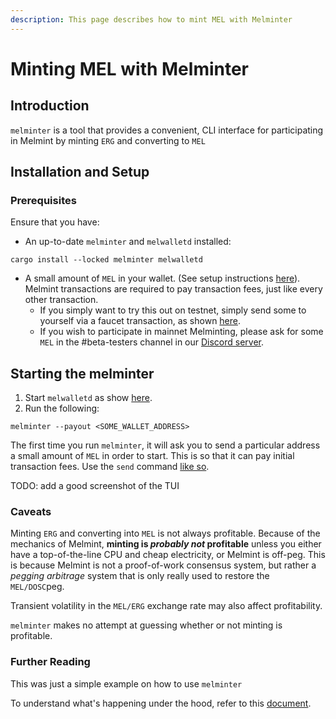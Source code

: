 ```yaml
---
description: This page describes how to mint MEL with Melminter
---
```


# Minting MEL with Melminter

## Introduction

`melminter` is a tool that provides a convenient, CLI interface for participating in Melmint by minting `ERG` and converting to `MEL`

## Installation and Setup

### Prerequisites

Ensure that you have:

- &#x20;An up-to-date `melminter` and `melwalletd` installed:

```shell-session
cargo install --locked melminter melwalletd
```

- A small amount of `MEL` in your wallet. (See setup instructions [here](../using-wallets/getting-started.md)). Melmint transactions are required to pay transaction fees, just like every other transaction.&#x20;
  - If you simply want to try this out on testnet, simply send some to yourself via a faucet transaction, as shown [here](../using-wallets/getting-started.md#fund-wallet).
  - If you wish to participate in mainnet Melminting, please ask for some `MEL` in the #beta-testers channel in our [Discord server](https://discord.gg/UXhxujHH).

## Starting the melminter

1. Start `melwalletd` as show [here](../using-wallets/getting-started.md#start-melwalletd).
2. Run the following:

```shell-session
melminter --payout <SOME_WALLET_ADDRESS>
```

The first time you run `melminter`, it will ask you to send a particular address a small amount of `MEL` in order to start. This is so that it can pay initial transaction fees. Use the `send` command [like so](../using-wallets/getting-started.md#send-funds).

TODO: add a good screenshot of the TUI

### Caveats

Minting `ERG` and converting into `MEL` is not always profitable. Because of the mechanics of Melmint, **minting is **_**probably not**_** profitable** unless you either have a top-of-the-line CPU and cheap electricity, or Melmint is off-peg. This is because Melmint is not a proof-of-work consensus system, but rather a _pegging arbitrage_ system that is only really used to restore the `MEL/DOSC`peg.

Transient volatility in the `MEL/ERG` exchange rate may also affect profitability.

`melminter` makes no attempt at guessing whether or not minting is profitable.

### Further Reading

This was just a simple example on how to use `melminter`

To understand what's happening under the hood, refer to this [document](https://app.gitbook.com/o/-LL705ARJ3zUDh-T0ICw/s/OYV1cKjV9tGHRgSj7gzr/).
